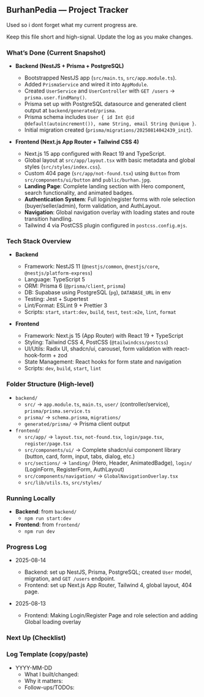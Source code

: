 ## BurhanPedia — Project Tracker

Used so i dont forget what my current progress are.

Keep this file short and high-signal. Update the log as you make changes.

### What’s Done (Current Snapshot)

- **Backend (NestJS + Prisma + PostgreSQL)**
  - Bootstrapped NestJS app (`src/main.ts`, `src/app.module.ts`).
  - Added `PrismaService` and wired it into `AppModule`.
  - Created `UserService` and `UserController` with `GET /users` → `prisma.user.findMany()`.
  - Prisma set up with PostgreSQL datasource and generated client output at `backend/generated/prisma`.
  - Prisma schema includes `User { id Int @id @default(autoincrement()), name String, email String @unique }`.
  - Initial migration created (`prisma/migrations/20250814042439_init`).

- **Frontend (Next.js App Router + Tailwind CSS 4)**
  - Next.js 15 app configured with React 19 and TypeScript.
  - Global layout at `src/app/layout.tsx` with basic metadata and global styles (`src/styles/index.css`).
  - Custom 404 page (`src/app/not-found.tsx`) using `Button` from `src/components/ui/button` and `public/burhan.jpg`.
  - **Landing Page**: Complete landing section with Hero component, search functionality, and animated badges.
  - **Authentication System**: Full login/register forms with role selection (buyer/seller/admin), form validation, and AuthLayout.
  - **Navigation**: Global navigation overlay with loading states and route transition handling.
  - Tailwind 4 via PostCSS plugin configured in `postcss.config.mjs`.

### Tech Stack Overview

- **Backend**
  - Framework: NestJS 11 (`@nestjs/common`, `@nestjs/core`, `@nestjs/platform-express`)
  - Language: TypeScript 5
  - ORM: Prisma 6 (`@prisma/client`, `prisma`)
  - DB: Supabase using PostgreSQL (`pg`), `DATABASE_URL` in env
  - Testing: Jest + Supertest
  - Lint/Format: ESLint 9 + Prettier 3
  - Scripts: `start`, `start:dev`, `build`, `test`, `test:e2e`, `lint`, `format`

- **Frontend**
  - Framework: Next.js 15 (App Router) with React 19 + TypeScript
  - Styling: Tailwind CSS 4, PostCSS (`@tailwindcss/postcss`)
  - UI/Utils: Radix UI, shadcn/ui, carousel, form validation with react-hook-form + zod
  - State Management: React hooks for form state and navigation
  - Scripts: `dev`, `build`, `start`, `lint`

### Folder Structure (High-level)

- `backend/`
  - `src/` → `app.module.ts`, `main.ts`, `user/` (controller/service), `prisma/prisma.service.ts`
  - `prisma/` → `schema.prisma`, `migrations/`
  - `generated/prisma/` → Prisma client output
- `frontend/`
  - `src/app/` → `layout.tsx`, `not-found.tsx`, `login/page.tsx`, `register/page.tsx`
  - `src/components/ui/` → Complete shadcn/ui component library (button, card, form, input, tabs, dialog, etc.)
  - `src/sections/` → `landing/` (Hero, Header, AnimatedBadge), `login/` (LoginForm, RegisterForm, AuthLayout)
  - `src/components/navigation/` → `GlobalNavigationOverlay.tsx`
  - `src/lib/utils.ts`, `src/styles/`

### Running Locally

- **Backend**: from `backend/`
  - `npm run start:dev`
- **Frontend**: from `frontend/`
  - `npm run dev`

### Progress Log

- 2025-08-14
  - Backend: set up NestJS, Prisma, PostgreSQL; created `User` model, migration, and `GET /users` endpoint.
  - Frontend: set up Next.js App Router, Tailwind 4, global layout, 404 page.

- 2025-08-13
  - Frontend: Making Login/Register Page and role selection and adding Global loading overlay

### Next Up (Checklist)

### Log Template (copy/paste)

- YYYY-MM-DD
  - What I built/changed:
  - Why it matters:
  - Follow-ups/TODOs:
